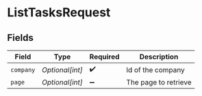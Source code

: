 # ListTasksRequest


## Fields

| Field                | Type                 | Required             | Description          |
| -------------------- | -------------------- | -------------------- | -------------------- |
| `company`            | *Optional[int]*      | :heavy_check_mark:   | Id of the company    |
| `page`               | *Optional[int]*      | :heavy_minus_sign:   | The page to retrieve |